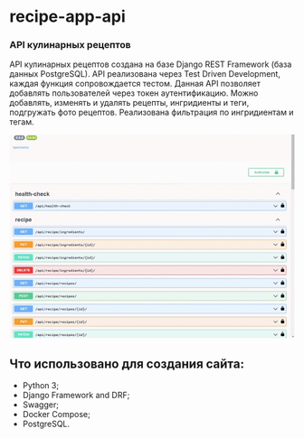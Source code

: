 # recipe-app-api
### API кулинарных рецептов

API кулинарных рецептов создана на базе Django REST Framework (база данных PostgreSQL).
API реализована через Test Driven Development, каждая функция сопровождается тестом.
Данная API позволяет добавлять пользователей через токен аутентификацию.
Можно добавлять, изменять и удалять рецепты, ингридиенты и теги, подгружать фото рецептов.
Реализована фильтрация по ингридиентам и тегам.

![demo gif](https://github.com/slychagin/recipe-app-api/blob/master/api_demo.gif)

## Что использовано для создания сайта:
- Python 3;
- Django Framework and DRF;
- Swagger;
- Docker Compose;
- PostgreSQL.
